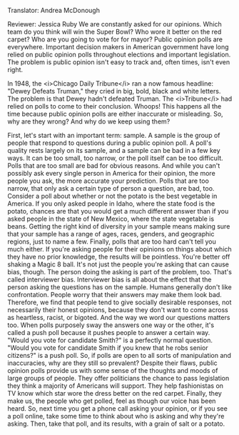 

Translator: Andrea McDonough

Reviewer: Jessica Ruby
We are constantly asked for our opinions.
Which team do you think will win the Super Bowl?
Who wore it better on the red carpet?
Who are you going to vote for for mayor?
Public opinion polls are everywhere.
Important decision makers in American government
have long relied on public opinion polls
throughout elections and important legislation.
The problem is public opinion isn&#39;t easy to track
and, often times, isn&#39;t even right.

In 1948, the &lt;i&gt;Chicago Daily Tribune&lt;/i&gt; ran a now famous headline:
&quot;Dewey Defeats Truman,&quot;
they cried in big, bold, black and white letters.
The problem is
that Dewey hadn&#39;t defeated Truman.
The &lt;i&gt;Tribune&lt;/i&gt; had relied on polls to come to their conclusion.
Whoops!
This happens all the time because public opinion polls
are either inaccurate or misleading.
So, why are they wrong?
And why do we keep using them?

First, let&#39;s start with an important term:
sample.
A sample is the group of people
that respond to questions during a public opinion poll.
A poll&#39;s quality rests largely on its sample,
and a sample can be bad in a few key ways.
It can be too small,
too narrow,
or the poll itself can be too difficult.
Polls that are too small are bad for obvious reasons.
And while you can&#39;t possibly ask
every single person in America for their opinion,
the more people you ask,
the more accurate your prediction.
Polls that are too narrow,
that only ask a certain type of person a question,
are bad, too.
Consider a poll about whether or not
the potato is the best vegetable in America.
If you only asked people in Idaho,
where the state food is the potato,
chances are that you would get a much different answer
than if you asked people in the state of New Mexico,
where the state vegetable is beans.
Getting the right kind of diversity in your sample
means making sure that your sample has a range
of ages,
races,
genders,
and geographic regions,
just to name a few.
Finally, polls that are too hard can&#39;t tell you much either.
If you&#39;re asking people for their opinions on things
about which they have no prior knowledge,
the results will be pointless.
You&#39;re better off shaking a Magic 8 ball.
It&#39;s not just the people you&#39;re asking
that can cause bias, though.
The person doing the asking is part of the problem, too.
That&#39;s called interviewer bias.
Interviewer bias is all about the effect
that the person asking the questions
has on the sample.
Humans generally don&#39;t like confrontation.
People worry that their answers may make them look bad.
Therefore, we find that people tend to give
socially desirable responses,
not necessarily their honest opinions,
because they don&#39;t want to come across
as heartless,
racist,
or bigoted.
And the way we word our questions matters too.
When polls purposely sway the answers one way or the other,
it&#39;s called a push poll
because it pushes people to answer a certain way.
&quot;Would you vote for candidate Smith?&quot;
is a perfectly normal question.
&quot;Would you vote for candidate Smith
if you knew that he robs senior citizens?&quot;
is a push poll.
So, if polls are open
to all sorts of manipulation and inaccuracies,
why are they still so prevalent?
Despite their flaws, public opinion polls provide us
with some sense of the thoughts and moods
of large groups of people.
They offer politicians the chance to pass legislation
they think a majority of Americans will support.
They help fashionistas on TV
know which star wore the dress better on the red carpet.
Finally, they make us,
the people who get polled,
feel as though our voice has been heard.
So, next time you get a phone call asking your opinion,
or if you see a poll online,
take some time to think about who is asking
and why they&#39;re asking.
Then, take that poll, and its results,
with a grain of salt
or a potato.
